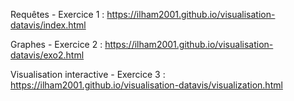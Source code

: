 Requêtes - Exercice 1 : https://ilham2001.github.io/visualisation-datavis/index.html

Graphes - Exercice 2 : https://ilham2001.github.io/visualisation-datavis/exo2.html

Visualisation interactive - Exercice 3 : https://ilham2001.github.io/visualisation-datavis/visualization.html
